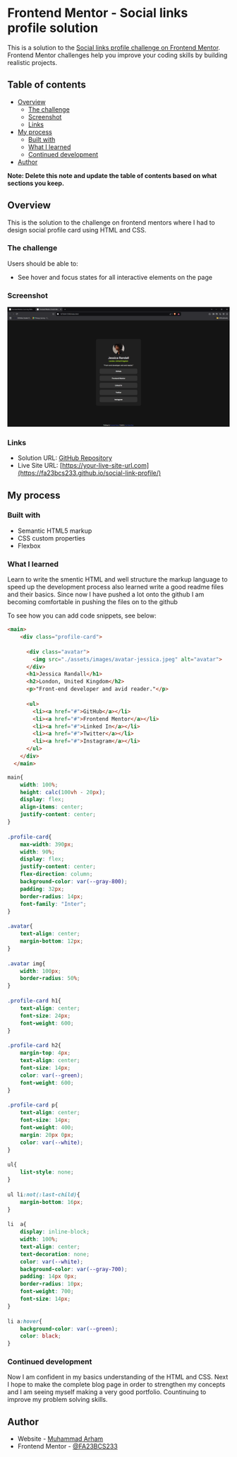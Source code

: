 # Frontend Mentor - Social links profile solution

This is a solution to the [Social links profile challenge on Frontend Mentor](https://www.frontendmentor.io/challenges/social-links-profile-UG32l9m6dQ). Frontend Mentor challenges help you improve your coding skills by building realistic projects. 

## Table of contents

- [Overview](#overview)
  - [The challenge](#the-challenge)
  - [Screenshot](#screenshot)
  - [Links](#links)
- [My process](#my-process)
  - [Built with](#built-with)
  - [What I learned](#what-i-learned)
  - [Continued development](#continued-development)
- [Author](#author)

**Note: Delete this note and update the table of contents based on what sections you keep.**

## Overview

This is the solution to the challenge on frontend mentors where I had to design social profile card using HTML and CSS.

### The challenge

Users should be able to:
- See hover and focus states for all interactive elements on the page

### Screenshot

![](./screenshot.png)

### Links

- Solution URL: [GitHub Repository](https://github.com/FA23BCS233/social-link-profile.git)
- Live Site URL: [https://your-live-site-url.com](https://fa23bcs233.github.io/social-link-profile/)

## My process

### Built with

- Semantic HTML5 markup
- CSS custom properties
- Flexbox

### What I learned

Learn to write the smentic HTML and well structure the markup language to speed up the development process also learned write a good readme files and their basics. Since now I have pushed a lot onto the github I am becoming comfortable in pushing the files on to the github

To see how you can add code snippets, see below:

```html
<main>
    <div class="profile-card">

      <div class="avatar">
        <img src="./assets/images/avatar-jessica.jpeg" alt="avatar">
      </div>
      <h1>Jessica Randall</h1>
      <h2>London, United Kingdom</h2>
      <p>"Front-end developer and avid reader."</p>

      <ul>
        <li><a href="#">GitHub</a></li>
        <li><a href="#">Frontend Mentor</a></li>
        <li><a href="#">Linked In</a></li>
        <li><a href="#">Twitter</a></li>
        <li><a href="#">Instagram</a></li>
      </ul>
    </div>
  </main>
```
```css
main{
    width: 100%;
    height: calc(100vh - 20px);
    display: flex;
    align-items: center;
    justify-content: center;
}

.profile-card{
    max-width: 390px;
    width: 90%;
    display: flex;
    justify-content: center;
    flex-direction: column;
    background-color: var(--gray-800);
    padding: 32px;
    border-radius: 14px;
    font-family: "Inter";
}

.avatar{
    text-align: center;
    margin-bottom: 12px;
}

.avatar img{
    width: 100px;
    border-radius: 50%;
}

.profile-card h1{
    text-align: center;
    font-size: 24px;
    font-weight: 600;
}

.profile-card h2{
    margin-top: 4px;
    text-align: center;
    font-size: 14px;
    color: var(--green);
    font-weight: 600;
}

.profile-card p{
    text-align: center;
    font-size: 14px;
    font-weight: 400;
    margin: 20px 0px;
    color: var(--white);
}

ul{
    list-style: none;
}

ul li:not(:last-child){
    margin-bottom: 16px;
}

li  a{
    display: inline-block;
    width: 100%;
    text-align: center;
    text-decoration: none;
    color: var(--white);
    background-color: var(--gray-700);
    padding: 14px 0px;
    border-radius: 10px;
    font-weight: 700;
    font-size: 14px;
}

li a:hover{
    background-color: var(--green);
    color: black;
}
```

### Continued development

Now I am confident in my basics understanding of the HTML and CSS. Next I hope to make the complete blog page in order to strengthen my concepts and I am seeing myself making a very good portfolio. Countinuing to improve my problem solving skills.


## Author

- Website - [Muhammad Arham](#)
- Frontend Mentor - [@FA23BCS233](https://www.frontendmentor.io/profile/FA23BCS233)


